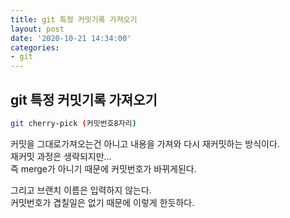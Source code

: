 ```yaml
---
title: git 특정 커밋기록 가져오기
layout: post
date: '2020-10-21 14:34:00'
categories:
- git
---
```


## git 특정 커밋기록 가져오기

```bash
git cherry-pick (커밋번호8자리)
```

커밋을 그대로가져오는건 아니고 내용을 가져와 다시 재커밋하는 방식이다.  
재커밋 과정은 생략되지만...  
즉 merge가 아니기 때문에 커밋번호가 바뀌게된다.

그리고 브랜치 이름은 입력하지 않는다.  
커밋번호가 겹칠일은 없기 때문에 이렇게 한듯하다.